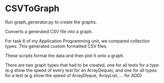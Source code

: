 # CSVToGraph

Run graph_generator.py to create the graphs.

Converts a generated CSV file into a graph.

For task 6 of my Application Programming unit, we compared collection types. This generated custom formatted CSV files.

These scripts format the data and then plot it onto a graph.

There are two graph types that had to be created, one for all tests for a type (e.g show the speed of every test for an ArrayDeque), 
and one for all types for a test (e.g show the speed of ArrayDeque, ArrayList, ... for ADD)

